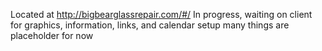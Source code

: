 Located at http://bigbearglassrepair.com/#/
In progress, waiting on client for graphics, information, links, and calendar setup
many things are placeholder for now
